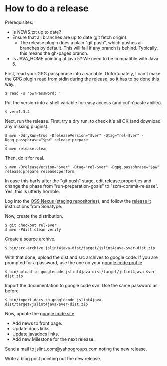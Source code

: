 How to do a release
===================

Prerequisites:

 * Is NEWS.txt up to date?
 * Ensure that all branches are up to date (git fetch origin).
   * The release plugin does a plain "git push", which pushes all branches by default.  This will fail if any branch is behind. Typically, this means the gh-pages branch.
 * Is JAVA_HOME pointing at java 5?  We need to be compatible with Java 5.

First, read your GPG passphrase into a variable.  Unfortunately, I can't make the GPG plugin read from stdin during the release, so it has to be done this way.

    $ read -s 'pw?Password: '

Put the version into a shell variable for easy access (and cut'n'paste ability).

    $ ver=1.3.4

Next, run the release.  First, try a dry run, to check it's all OK (and download any missing plugins).

    $ mvn -DdryRun=true -DreleaseVersion="$ver" -Dtag="rel-$ver" -Dgpg.passphrase="$pw" release:prepare
    …
    $ mvn release:clean

Then, do it for real.

    $ mvn -DreleaseVersion="$ver" -Dtag="rel-$ver" -Dgpg.passphrase="$pw" release:prepare release:perform

In case this barfs after the "git push" stage, edit release.properties and change the phase from "run-preparation-goals" to "scm-commit-release".  Yes, this is utterly horrible.

Log into the [OSS Nexus (staging repositories)](https://oss.sonatype.org/index.html#stagingRepositories), and follow the [release it](https://docs.sonatype.org/display/repository/sonatype+oss+maven+repository+usage+guide#SonatypeOSSMavenRepositoryUsageGuide-10.ReleaseIt) instructions from Sonatype.

Now, create the distribution.

    $ git checkout rel-$ver
    $ mvn -Pdist clean verify

Create a source archive.

    $ bin/src-archive jslint4java-dist/target/jslint4java-$ver-dist.zip

With that done, upload the dist and src archives to google code.  If you are prompted for a password, use the one on your [google code profile](https://code.google.com/hosting/settings).

    $ bin/upload-to-googlecode jslint4java-dist/target/jslint4java-$ver-dist.zip

Import the documentation to google code svn.  Use the same password as before.

    $ bin/import-docs-to-googlecode jslint4java-dist/target/jslint4java-$ver-dist.zip

Now, update the [google code site](http://code.google.com/p/jslint4java/):

 * Add news to front page.
 * Update docs links.
 * Update javadocs links.
 * Add new Milestone for the next release.

Send a mail to <jslint_com@yahoogroups.com> noting the new release.

Write a blog post pointing out the new release.
